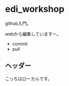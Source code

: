 edi_workshop
============

github入門。

webから編集していますー。

- commit
- pull

ヘッダー
--------------

こっちはローカルです。
